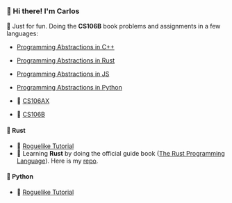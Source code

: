### 🍕 Hi there! I'm Carlos

🚧 Just for fun. Doing the **CS106B** book problems and assignments in a few languages:
* [Programming Abstractions in C++](https://github.com/caestrada/programming-abstractions-in-cpp-problems)
* [Programming Abstractions in Rust](https://github.com/caestrada/programming-abstractions-in-rust-problems-)
* [Programming Abstractions in JS](https://github.com/caestrada/-programming-abstractions-in-js-problems)
* [Programming Abstractions in Python](https://github.com/caestrada/programming-abstractions-in-py-problems)

* 🚧 [CS106AX](https://github.com/caestrada/CS106AX)
* 🚧 [CS106B](https://github.com/caestrada/CS106B)


#### 🦀 Rust
* 🚧 [Roguelike Tutorial](https://github.com/caestrada/roguelike-tutorial-rust)
* 🚧 Learning **Rust** by doing the official guide book ([The Rust Programming Language](https://doc.rust-lang.org/book/)). Here is my [repo](https://github.com/caestrada/the-rust-programming-language-book).

#### 🐍 Python
* 🚧 [Roguelike Tutorial](https://github.com/caestrada/roguelike-tutorials)
